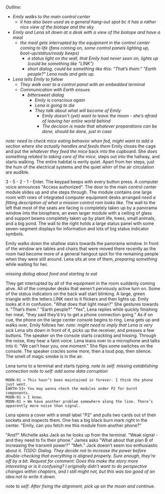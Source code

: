 *Outline:*

* *Emily walks to the main control center* 
  * *it has also been used as a general hang-out spot bc it has a rather nice view of the biotope and the sky*
* *Emily and Lena sit down at a desk with a view of the biotope and have a meal*
  * *the meal gets interrupted by the equipment in the control center coming to life (fans coming on, some control panels lighting up, boot-up/status/ready beeps)*
    * *a status light on the wall, that Emily had never seen on, lights up (could be something like "LINK")*
    * *short dialog, could be something like this: "That’s them." "Earth people?" Lena nods and gets up.*
* *Lena tells Emily to follow*
  * *They walk over to a control panel with an embedded terminal*
  * *Communication with Earth ensues*
    * *bittersweet dialog*
      * *Emily is conscious again*
      * *Lena is going to die*
      * *They talk about what will become of Emily*
        * *Emily doesn’t (yet) want to leave the moon - she’s afraid of leaving her entire world behind*
        * *The decision is made that whatever preparations can be done, should be done, just in case*

*note: need to check mice eating behavior when fed, might want to add a section where she actually handles and feeds them*
Emily closes the cage and put the *whatever they feed the mice* back into the cupboard. She *does something related to taking care of the mice*, steps out into the hallway, and starts walking. The entire habitat is eerily quiet. Apart from her steps, just the hum of the electrical systems and the quiet whirr of the air circulation are audible.

3 - 5 - 2 - 1 - Enter. The keypad beeps with every button press. A computer voice announces "Access authorized". The door to the main control center module slides up and she steps through. The module contains one large room with rows of integrated computer equipment desks arranged *need a fitting description of what a mission control rom looks like*. The wall to the left that most of the seats are facing is completely taken up by a panorama window into the biosphere, an even larger module with a ceiling of glass and support beams completely taken up by plant life, trees, small animals, and a big pond. The wall to the right holds a large status panel with some seven-segment displays for information and lots of big status indicator symbols.

Emily walks down the shallow stairs towards the panorama window. In front of the window are tables and chairs that were moved there recently as the room had become more of a general hangout spot for the remaining people when they were still around. Lena sits at one of them, *preparing something* while waiting for her.

*missing dialog about food and starting to eat*

They get interrupted by all of the equipment in the room suddenly coming alive. All of the computer desks that weren’t perviously active turn on. Some of the status indicators on the back wall start blinking. A large, green triangle with the letters LINK next to it flickers and then lights up. Emily looks at it in confusion.
"What does that light mean?" She gestures towards it.
"That’s them."
"Earth people?"
"Yes", Lena replies while quickly finishing her meal, "they said they’d try to get a phone connection going."
As if on cue, the phone on the large center console begins to ring. Lena gets up and walks over, Emily follows her. *note: might need to imply that Lena is very sick* Lena sits down in front of it, picks up the receiver, and presses a few buttons.
The speaker on the console starts crackling and hissing. Through the noise, they hear a faint voice. Lena leans over to a microphone and talks into it:
"We can’t hear you, one moment."
She flips some switches on the console. The speaker cracles some more, then a loud pop, then silence. The smell of magic smoke is in the air.

Lena turns to a terminal and starts typing.
*note to self: missing establishing connection*
*note to self: add some data corruption*
```
MOON-01 > This hasn’t been maintained in forever. I think the phone just went.
EARTH-53> You may wanna check the modules under P2 for burnt components.
MOON-01 > I know.
MOON-01 > We have another problem somewhere along the line. There’s apparently more noise than signal.
```
Lena opens a cover with a small label "P2" and pulls two cards out of their sockets and inspects them. One has a big black burn mark right in the center.
"Emily, can you fetch me this module from another phone?"

"And?" Michelle asks Jack as he looks up from the terminal.
"Weak signal - and they need to fix their phone."
James asks "What about that plan B of increasing the transmit power?"
"Meh." Jack doesn’t seem too enthusiastic about it.
*TODO: Dialog. They decide not to increase the power before double-checking that everything is aligned properly. Sure enough, they’re off by a bit.*
*Request for comment: Does this make the story more interesting or is it confusing? I originally didn’t want to do perspective changes within chapters, and I still might not, but this was too good of an idea not to write it down.*

*note to self: After fixing the alignment, pick up on the moon and continue.*
